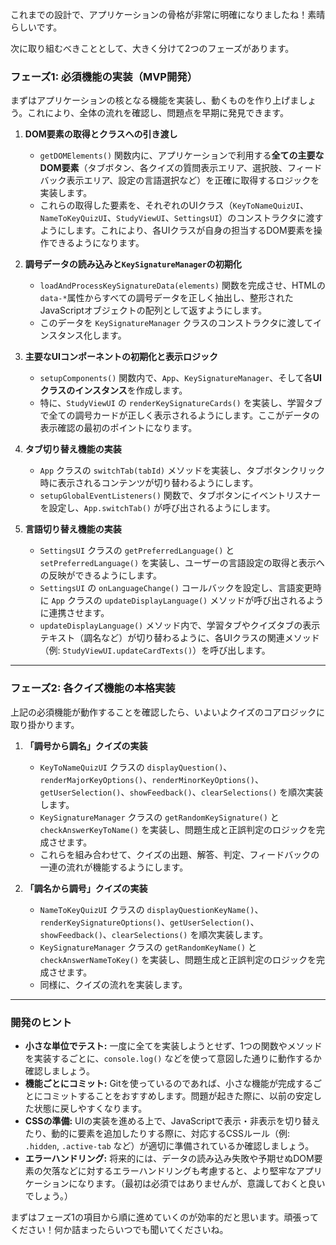 
これまでの設計で、アプリケーションの骨格が非常に明確になりましたね！素晴らしいです。

次に取り組むべきこととして、大きく分けて2つのフェーズがあります。

### フェーズ1: 必須機能の実装（MVP開発）

まずはアプリケーションの核となる機能を実装し、動くものを作り上げましょう。これにより、全体の流れを確認し、問題点を早期に発見できます。

1.  **DOM要素の取得とクラスへの引き渡し**
    * `getDOMElements()` 関数内に、アプリケーションで利用する**全ての主要なDOM要素**（タブボタン、各クイズの質問表示エリア、選択肢、フィードバック表示エリア、設定の言語選択など）を正確に取得するロジックを実装します。
    * これらの取得した要素を、それぞれのUIクラス（`KeyToNameQuizUI`、`NameToKeyQuizUI`、`StudyViewUI`、`SettingsUI`）のコンストラクタに渡すようにします。これにより、各UIクラスが自身の担当するDOM要素を操作できるようになります。

2.  **調号データの読み込みと`KeySignatureManager`の初期化**
    * `loadAndProcessKeySignatureData(elements)` 関数を完成させ、HTMLの`data-*`属性からすべての調号データを正しく抽出し、整形されたJavaScriptオブジェクトの配列として返すようにします。
    * このデータを `KeySignatureManager` クラスのコンストラクタに渡してインスタンス化します。

3.  **主要なUIコンポーネントの初期化と表示ロジック**
    * `setupComponents()` 関数内で、`App`、`KeySignatureManager`、そして各**UIクラスのインスタンス**を作成します。
    * 特に、`StudyViewUI` の `renderKeySignatureCards()` を実装し、学習タブで全ての調号カードが正しく表示されるようにします。ここがデータの表示確認の最初のポイントになります。

4.  **タブ切り替え機能の実装**
    * `App` クラスの `switchTab(tabId)` メソッドを実装し、タブボタンクリック時に表示されるコンテンツが切り替わるようにします。
    * `setupGlobalEventListeners()` 関数で、タブボタンにイベントリスナーを設定し、`App.switchTab()` が呼び出されるようにします。

5.  **言語切り替え機能の実装**
    * `SettingsUI` クラスの `getPreferredLanguage()` と `setPreferredLanguage()` を実装し、ユーザーの言語設定の取得と表示への反映ができるようにします。
    * `SettingsUI` の `onLanguageChange()` コールバックを設定し、言語変更時に `App` クラスの `updateDisplayLanguage()` メソッドが呼び出されるように連携させます。
    * `updateDisplayLanguage()` メソッド内で、学習タブやクイズタブの表示テキスト（調名など）が切り替わるように、各UIクラスの関連メソッド（例: `StudyViewUI.updateCardTexts()`）を呼び出します。

---

### フェーズ2: 各クイズ機能の本格実装

上記の必須機能が動作することを確認したら、いよいよクイズのコアロジックに取り掛かります。

1.  **「調号から調名」クイズの実装**
    * `KeyToNameQuizUI` クラスの `displayQuestion()`、`renderMajorKeyOptions()`、`renderMinorKeyOptions()`、`getUserSelection()`、`showFeedback()`、`clearSelections()` を順次実装します。
    * `KeySignatureManager` クラスの `getRandomKeySignature()` と `checkAnswerKeyToName()` を実装し、問題生成と正誤判定のロジックを完成させます。
    * これらを組み合わせて、クイズの出題、解答、判定、フィードバックの一連の流れが機能するようにします。

2.  **「調名から調号」クイズの実装**
    * `NameToKeyQuizUI` クラスの `displayQuestionKeyName()`、`renderKeySignatureOptions()`、`getUserSelection()`、`showFeedback()`、`clearSelections()` を順次実装します。
    * `KeySignatureManager` クラスの `getRandomKeyName()` と `checkAnswerNameToKey()` を実装し、問題生成と正誤判定のロジックを完成させます。
    * 同様に、クイズの流れを実装します。

---

### 開発のヒント

* **小さな単位でテスト:** 一度に全てを実装しようとせず、1つの関数やメソッドを実装するごとに、`console.log()` などを使って意図した通りに動作するか確認しましょう。
* **機能ごとにコミット:** Gitを使っているのであれば、小さな機能が完成するごとにコミットすることをおすすめします。問題が起きた際に、以前の安定した状態に戻しやすくなります。
* **CSSの準備:** UIの実装を進める上で、JavaScriptで表示・非表示を切り替えたり、動的に要素を追加したりする際に、対応するCSSルール（例: `.hidden`, `.active-tab` など）が適切に準備されているか確認しましょう。
* **エラーハンドリング:** 将来的には、データの読み込み失敗や予期せぬDOM要素の欠落などに対するエラーハンドリングも考慮すると、より堅牢なアプリケーションになります。（最初は必須ではありませんが、意識しておくと良いでしょう。）

まずはフェーズ1の項目から順に進めていくのが効率的だと思います。頑張ってください！何か詰まったらいつでも聞いてくださいね。